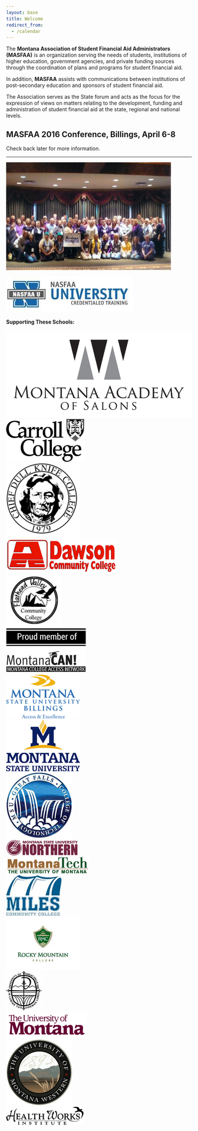 ```yaml
---
layout: base
title: Welcome
redirect_from:
  - /calendar
---
```


The **Montana Association of Student Financial Aid Administrators (MASFAA)** is an organization serving the needs of students, institutions of higher education, government agencies, and private funding sources through the coordination of plans and programs for student financial aid.

In addition, **MASFAA** assists with communications between institutions of post-secondary education and sponsors of student financial aid.

The Association serves as the State forum and acts as the focus for the expression of views on matters relating to the development, funding and administration of student financial aid at the state, regional and national levels.

## MASFAA 2016 Conference, Billings, April 6-8 

Check back later for more information.

---

<div class="col-md-12">
  <div class="row">
    <div class="col-md-6 pull-left">
    <p>
      <img src="/images/masfaa.jpg" class="img-responsive center-block" alt="MASFAA"/>
    </p>
    <p>
      <a href="http://www.nasfaa.org/university" target="_blank">
        <img src="/images/nasfaa_u_chart.jpg" class="img-responsive center-block" alt="NASFAA"/>
      </a>
    </p>
  </div>
    <div class="col-md-6 text-center">
  <h4 class="prepend-top" style="padding-top:0px;margin-top:0px;">Supporting These Schools:</h4>
    <div id="slides" class="text-center" >
      <div class="item"><img class="img-responsive center-block" src="/images/rotate/AcademyLogo.jpg" alt="Academy Logo" /></div>
      <div class="item"><img class="img-responsive center-block" src="/images/rotate/carrollCollege.jpg" alt="Carroll College"/></div>
      <div class="item"><img class="img-responsive center-block" src="/images/rotate/Chief_Dull_Knife_College_logo.jpg" alt="Chief Dull Knife College"/></div>
      <div class="item"><img class="img-responsive center-block" src="/images/rotate/Dawson-CC.gif" alt="Dawson CC"/></div>
      <div class="item"><img class="img-responsive center-block" src="/images/rotate/FVCC.jpg" alt="FVCC"/></div>
      <div class="item"><img class="img-responsive center-block" src="/images/rotate/MCAN.png" alt="MCAN"/></div>
      <div class="item"><img class="img-responsive center-block" src="/images/rotate/MSU-Billings.gif" alt="MSU Billings"/></div>
      <div class="item"><img class="img-responsive center-block" src="/images/rotate/MSU-Bozeman.gif" alt="MSU Bozeman"/></div>
      <div class="item"><img class="img-responsive center-block" src="/images/rotate/MSU-GF.jpg" alt="MSU GF"/></div>
      <div class="item"><img class="img-responsive center-block" src="/images/rotate/MSU-N.gif" alt="MSU Northern"/></div>
      <div class="item"><img class="img-responsive center-block" src="/images/rotate/MT-Tech.gif" alt="MT Tech"/></div>
      <div class="item"><img class="img-responsive center-block" src="/images/rotate/MilesCC.jpg" alt="Miles CC"/></div>
      <div class="item"><img class="img-responsive center-block" src="/images/rotate/RockyMountainCollege.jpg" alt="Rocky Mountain College"/></div>
      <div class="item"><img class="img-responsive center-block" src="/images/rotate/UGF.jpg" alt="UGF"/></div>
      <div class="item"><img class="img-responsive center-block" src="/images/rotate/UM-Missoula.gif" alt="UM Missoula"/></div>
      <div class="item"><img class="img-responsive center-block" src="/images/rotate/UM-Western.gif" alt="UM Western"/></div>
      <div class="item"><img class="img-responsive center-block" src="/images/rotate/healthworks.gif" alt="Health Works"/></div>
    </div>
  </div>
  </div>
</div>

<script src="{{ "/assets/owl-carousel/owl.carousel.min.js" | prepend:site.baseurl }}"></script>
<script>
$(document).ready(function() {
  $("#slides").owlCarousel({
      autoPlay: 3000, //Set AutoPlay to 3 seconds
      items : 1,
      navigation: false,
      singleItem: true,
      pagination: false
  });
});
</script>
